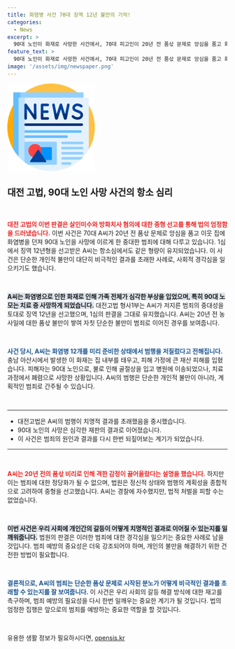 ```yaml
---
title: 화염병 사건 70대 징역 12년 불만의 기억!
categories:
  - News
excerpt: >
  90대 노인이 화재로 사망한 사건에서, 70대 피고인이 20년 전 품삯 문제로 앙심을 품고 화염병을 던져 중형을 선고받았다. 대전고법은 1심과 동일하게 징역 12년을 판결하며 경과된 사건의 비극적인 결과에 대한 책임을 강조했다.
feature_text: >
  90대 노인이 화재로 사망한 사건에서, 70대 피고인이 20년 전 품삯 문제로 앙심을 품고 화염병을 던져 중형을 선고받았다. 대전고법은 1심과 동일하게 징역 12년을 판결하며 경과된 사건의 비극적인 결과에 대한 책임을 강조했다.
image: '/assets/img/newspaper.png'
---
```


<p><img src="/assets/img/newspaper.png" alt="kimp 속보" /></p>

<h2 data-ke-size="size26">대전 고법, 90대 노인 사망 사건의 항소 심리</h2>

<p data-ke-size="size16">&nbsp;</p>

<p><b><span style="color: #ee2323;">대전 고법의 이번 판결은 살인미수와 방화치사 혐의에 대한 중형 선고를 통해 법의 엄정함을 드러냈습니다.</span></b> 이번 사건은 70대 A씨가 20년 전 품삯 문제로 앙심을 품고 이웃 집에 화염병을 던져 90대 노인을 사망에 이르게 한 중대한 범죄에 대해 다루고 있습니다. 1심에서 징역 12년형을 선고받은 A씨는 항소심에서도 같은 형량이 유지되었습니다. 이 사건은 단순한 개인적 불만이 대단히 비극적인 결과를 초래한 사례로, 사회적 경각심을 일으키기도 했습니다.</p>

<p data-ke-size="size16">&nbsp;</p>

<p><b><span style="background-color: #21538527;">A씨는 화염병으로 인한 화재로 인해 가족 전체가 심각한 부상을 입었으며, 특히 90대 노모는 치료 중 사망하게 되었습니다.</span></b> 대전고법 형사1부는 A씨가 저지른 범죄의 중대성을 토대로 징역 12년을 선고했으며, 1심의 판결을 그대로 유지했습니다. A씨는 20년 전 농사일에 대한 품삯 불만이 쌓여 자칫 단순한 불만이 범죄로 이어진 경우를 보여줍니다.</p>

<p data-ke-size="size16">&nbsp;</p>

<p><b><span style="color: #1a5490;">사건 당시, A씨는 화염병 12개를 미리 준비한 상태에서 범행을 저질렀다고 전해집니다.</span></b> 충남 아산시에서 발생한 이 화재는 집 내부를 태우고, 피해 가정에 큰 재산 피해를 입혔습니다. 피해자는 90대 노인으로, 불로 인해 골절상을 입고 병원에 이송되었으나, 치료 과정에서 폐렴으로 사망한 상황입니다. A씨의 범행은 단순한 개인적 불만이 아니라, 계획적인 범죄로 간주될 수 있습니다.</p>

<p data-ke-size="size16">&nbsp;</p>

<hr/>

<ul>
<li>대전고법은 A씨의 범행이 치명적 결과를 초래했음을 중시했습니다.</li>
<li>90대 노인의 사망은 심각한 재판의 결과로 이어졌습니다.</li>
<li>이 사건은 범죄의 원인과 결과를 다시 한번 되짚어보는 계기가 되었습니다.</li>
</ul>

<hr/>

<p data-ke-size="size16">&nbsp;</p>

<p><b><span style="color: #ee2323;">A씨는 20년 전의 품삯 비리로 인해 격한 감정이 끓어올랐다는 설명을 했습니다.</span></b> 하지만 이는 범죄에 대한 정당화가 될 수 없으며, 법원은 정신적 상태와 범행의 계획성을 종합적으로 고려하여 중형을 선고했습니다. A씨는 경찰에 자수했지만, 법적 처벌을 피할 수는 없었습니다.</p>

<p data-ke-size="size16">&nbsp;</p>

<p><b><span style="background-color: #21538527;">이번 사건은 우리 사회에 개인간의 갈등이 어떻게 치명적인 결과로 이어질 수 있는지를 일깨워줍니다.</span></b> 법원의 판결은 이러한 범죄에 대한 경각심을 일으키는 중요한 사례로 남을 것입니다. 범죄 예방의 중요성은 더욱 강조되어야 하며, 개인의 불만을 해결하기 위한 건전한 방법이 필요합니다.</p>

<p data-ke-size="size16">&nbsp;</p>

<p><b><span style="color: #1a5490;">결론적으로, A씨의 범죄는 단순한 품삯 문제로 시작된 분노가 어떻게 비극적인 결과를 초래할 수 있는지를 잘 보여줍니다.</span></b> 이 사건은 우리 사회의 갈등 해결 방식에 대한 재고를 촉구하며, 범죄 예방의 필요성을 다시 한번 일깨우는 중요한 계기가 될 것입니다. 법의 엄정한 집행은 앞으로의 범죄를 예방하는 중요한 역할을 할 것입니다.</p>

<p data-ke-size="size16">&nbsp;</p>
유용한 생활 정보가 필요하시다면, <a href="https://opensis.kr" rel="dofollow">opensis.kr</a>


